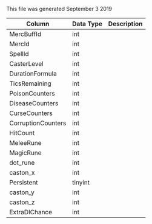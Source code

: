 This file was generated September 3 2019

| Column             | Data Type | Description |
| ------------------ | --------- | ----------- |
| MercBuffId         | int       |             |
| MercId             | int       |             |
| SpellId            | int       |             |
| CasterLevel        | int       |             |
| DurationFormula    | int       |             |
| TicsRemaining      | int       |             |
| PoisonCounters     | int       |             |
| DiseaseCounters    | int       |             |
| CurseCounters      | int       |             |
| CorruptionCounters | int       |             |
| HitCount           | int       |             |
| MeleeRune          | int       |             |
| MagicRune          | int       |             |
| dot_rune           | int       |             |
| caston_x           | int       |             |
| Persistent         | tinyint   |             |
| caston_y           | int       |             |
| caston_z           | int       |             |
| ExtraDIChance      | int       |             |